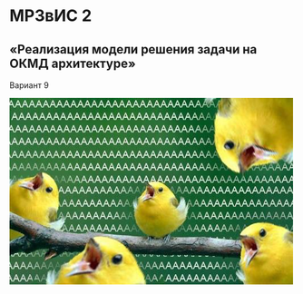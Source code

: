 # МРЗвИС 2
## «Реализация модели решения задачи на ОКМД архитектуре»
Вариант 9

<img src=https://github.com/YanaGv/MRZvIS2/blob/master/meme/bird.jpg>

